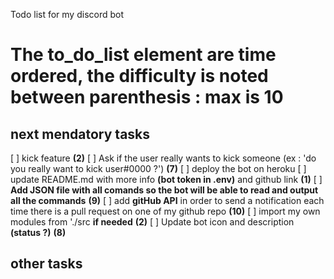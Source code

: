 Todo list for my discord bot

# The to_do_list element are time ordered, the difficulty is noted between parenthesis : max is 10

## next mendatory tasks
[ ] kick feature __(2)__
[ ] Ask if the user really wants to kick someone (ex : 'do you really want to kick user#0000 ?') __(7)__
[ ] deploy the bot on heroku
[ ] update README.md with more info **(bot token in .env)** and github link __(1)__
[ ] **Add JSON file with all comands so the bot will be able to read and output all the commands** __(9)__
[ ] add **gitHub API** in order to send a notification each time there is a pull request on one of my github repo __(10)__
[ ] import my own modules from './src __if needed__ __(2)__
[ ] Update bot icon and description **(status ?)** __(8)__

## other tasks